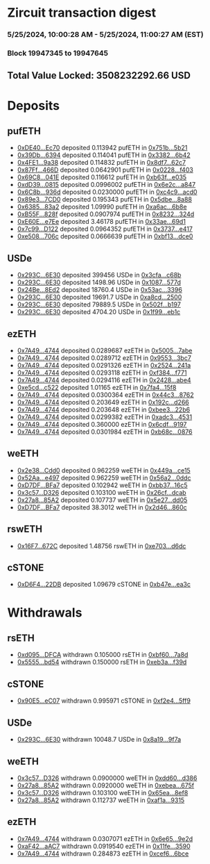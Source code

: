 # Zircuit transaction digest
### 5/25/2024, 10:00:28 AM - 5/25/2024, 11:00:27 AM (EST)
### Block 19947345 to 19947645

## Total Value Locked: 3508232292.66 USD

# Deposits
## pufETH
- [0xDE40...Ec70](https://etherscan.io/address/0xDE406c6AD4A4D99fD7f4388F06ED4f0cb329Ec70) deposited 0.113942 pufETH in [0x751b...5b21](https://etherscan.io/tx/0xDE406c6AD4A4D99fD7f4388F06ED4f0cb329Ec70)
- [0x39Db...6394](https://etherscan.io/address/0x39Dbb4a17852112772d16c51Ee21f397d09E6394) deposited 0.114041 pufETH in [0x3382...6b42](https://etherscan.io/tx/0x39Dbb4a17852112772d16c51Ee21f397d09E6394)
- [0x4FE1...9a38](https://etherscan.io/address/0x4FE13086a69164Afa80AFbc6a8C0eB9DeE1e9a38) deposited 0.114832 pufETH in [0x8df7...62c7](https://etherscan.io/tx/0x4FE13086a69164Afa80AFbc6a8C0eB9DeE1e9a38)
- [0x87Ff...466D](https://etherscan.io/address/0x87Ffb95d87F6Ad2e1B63C4Be1C9591EB8B8a466D) deposited 0.0642901 pufETH in [0x0228...f403](https://etherscan.io/tx/0x87Ffb95d87F6Ad2e1B63C4Be1C9591EB8B8a466D)
- [0x69C8...041E](https://etherscan.io/address/0x69C8C69F463BebF6A7692D02f9F8aA465285041E) deposited 0.116612 pufETH in [0xb63f...e035](https://etherscan.io/tx/0x69C8C69F463BebF6A7692D02f9F8aA465285041E)
- [0xdD39...0815](https://etherscan.io/address/0xdD3976dC9fE1EBa2A2b380749aeCD4FF8B100815) deposited 0.0996002 pufETH in [0x6e2c...a847](https://etherscan.io/tx/0xdD3976dC9fE1EBa2A2b380749aeCD4FF8B100815)
- [0x6C8b...936d](https://etherscan.io/address/0x6C8b7B35dF7Eb9e23f2B90b87e4F4e90D2D7936d) deposited 0.0230000 pufETH in [0xc4c9...acd0](https://etherscan.io/tx/0x6C8b7B35dF7Eb9e23f2B90b87e4F4e90D2D7936d)
- [0x89e3...7CD0](https://etherscan.io/address/0x89e3E9349fA30DB435a1dD24C979C90e13547CD0) deposited 0.195343 pufETH in [0x5dbe...8a88](https://etherscan.io/tx/0x89e3E9349fA30DB435a1dD24C979C90e13547CD0)
- [0x6385...83a2](https://etherscan.io/address/0x6385AEae7C6A8Ab8213703783bf7630af10D83a2) deposited 1.09990 pufETH in [0xa6ac...6b8e](https://etherscan.io/tx/0x6385AEae7C6A8Ab8213703783bf7630af10D83a2)
- [0xB55F...828f](https://etherscan.io/address/0xB55F248e1E7478F37F60DF432AB982CC60a7828f) deposited 0.0907974 pufETH in [0x8232...324d](https://etherscan.io/tx/0xB55F248e1E7478F37F60DF432AB982CC60a7828f)
- [0xE60E...e7Ee](https://etherscan.io/address/0xE60EAd715d19dcE76B0Bf7009759fbCC0305e7Ee) deposited 3.46178 pufETH in [0x33ae...69d1](https://etherscan.io/tx/0xE60EAd715d19dcE76B0Bf7009759fbCC0305e7Ee)
- [0x7c99...D122](https://etherscan.io/address/0x7c99F7FE2BBB8891f0D77d084Ed8A2170AafD122) deposited 0.0964352 pufETH in [0x3737...e417](https://etherscan.io/tx/0x7c99F7FE2BBB8891f0D77d084Ed8A2170AafD122)
- [0xe508...706c](https://etherscan.io/address/0xe5080887777680aF6c4fD029C0690fa1CbEa706c) deposited 0.0666639 pufETH in [0xbf13...dce0](https://etherscan.io/tx/0xe5080887777680aF6c4fD029C0690fa1CbEa706c)
## USDe
- [0x293C...6E30](https://etherscan.io/address/0x293C6937D8D82e05B01335F7B33FBA0c8e256E30) deposited 399456 USDe in [0x3cfa...c68b](https://etherscan.io/tx/0x293C6937D8D82e05B01335F7B33FBA0c8e256E30)
- [0x293C...6E30](https://etherscan.io/address/0x293C6937D8D82e05B01335F7B33FBA0c8e256E30) deposited 1498.96 USDe in [0x1087...577d](https://etherscan.io/tx/0x293C6937D8D82e05B01335F7B33FBA0c8e256E30)
- [0x24Be...8Ed2](https://etherscan.io/address/0x24Be319B30aCbB9614Ab9325CA8BC04a4a6B8Ed2) deposited 18760.4 USDe in [0x53ac...3396](https://etherscan.io/tx/0x24Be319B30aCbB9614Ab9325CA8BC04a4a6B8Ed2)
- [0x293C...6E30](https://etherscan.io/address/0x293C6937D8D82e05B01335F7B33FBA0c8e256E30) deposited 19691.7 USDe in [0xa8cd...2500](https://etherscan.io/tx/0x293C6937D8D82e05B01335F7B33FBA0c8e256E30)
- [0x293C...6E30](https://etherscan.io/address/0x293C6937D8D82e05B01335F7B33FBA0c8e256E30) deposited 79889.5 USDe in [0x502f...b197](https://etherscan.io/tx/0x293C6937D8D82e05B01335F7B33FBA0c8e256E30)
- [0x293C...6E30](https://etherscan.io/address/0x293C6937D8D82e05B01335F7B33FBA0c8e256E30) deposited 4704.20 USDe in [0x1f99...eb1c](https://etherscan.io/tx/0x293C6937D8D82e05B01335F7B33FBA0c8e256E30)
## ezETH
- [0x7A49...4744](https://etherscan.io/address/0x7A493Be5c2ce014cD049Bf178a1ac0Db1B434744) deposited 0.0289687 ezETH in [0x5005...7abe](https://etherscan.io/tx/0x7A493Be5c2ce014cD049Bf178a1ac0Db1B434744)
- [0x7A49...4744](https://etherscan.io/address/0x7A493Be5c2ce014cD049Bf178a1ac0Db1B434744) deposited 0.0289712 ezETH in [0x9553...3bc7](https://etherscan.io/tx/0x7A493Be5c2ce014cD049Bf178a1ac0Db1B434744)
- [0x7A49...4744](https://etherscan.io/address/0x7A493Be5c2ce014cD049Bf178a1ac0Db1B434744) deposited 0.0291326 ezETH in [0x2524...241a](https://etherscan.io/tx/0x7A493Be5c2ce014cD049Bf178a1ac0Db1B434744)
- [0x7A49...4744](https://etherscan.io/address/0x7A493Be5c2ce014cD049Bf178a1ac0Db1B434744) deposited 0.0293118 ezETH in [0xf384...f771](https://etherscan.io/tx/0x7A493Be5c2ce014cD049Bf178a1ac0Db1B434744)
- [0x7A49...4744](https://etherscan.io/address/0x7A493Be5c2ce014cD049Bf178a1ac0Db1B434744) deposited 0.0294116 ezETH in [0x2428...abe4](https://etherscan.io/tx/0x7A493Be5c2ce014cD049Bf178a1ac0Db1B434744)
- [0xe5cd...c522](https://etherscan.io/address/0xe5cdFf6A16AA6Ff822eedC62dfbB63Fb05FEc522) deposited 1.01165 ezETH in [0x7fa4...15f8](https://etherscan.io/tx/0xe5cdFf6A16AA6Ff822eedC62dfbB63Fb05FEc522)
- [0x7A49...4744](https://etherscan.io/address/0x7A493Be5c2ce014cD049Bf178a1ac0Db1B434744) deposited 0.0300364 ezETH in [0x44c3...8762](https://etherscan.io/tx/0x7A493Be5c2ce014cD049Bf178a1ac0Db1B434744)
- [0x7A49...4744](https://etherscan.io/address/0x7A493Be5c2ce014cD049Bf178a1ac0Db1B434744) deposited 0.203649 ezETH in [0x192c...d266](https://etherscan.io/tx/0x7A493Be5c2ce014cD049Bf178a1ac0Db1B434744)
- [0x7A49...4744](https://etherscan.io/address/0x7A493Be5c2ce014cD049Bf178a1ac0Db1B434744) deposited 0.203648 ezETH in [0xbee3...22b6](https://etherscan.io/tx/0x7A493Be5c2ce014cD049Bf178a1ac0Db1B434744)
- [0x7A49...4744](https://etherscan.io/address/0x7A493Be5c2ce014cD049Bf178a1ac0Db1B434744) deposited 0.0299382 ezETH in [0xadc3...4531](https://etherscan.io/tx/0x7A493Be5c2ce014cD049Bf178a1ac0Db1B434744)
- [0x7A49...4744](https://etherscan.io/address/0x7A493Be5c2ce014cD049Bf178a1ac0Db1B434744) deposited 0.360000 ezETH in [0x6cdf...9197](https://etherscan.io/tx/0x7A493Be5c2ce014cD049Bf178a1ac0Db1B434744)
- [0x7A49...4744](https://etherscan.io/address/0x7A493Be5c2ce014cD049Bf178a1ac0Db1B434744) deposited 0.0301984 ezETH in [0xb68c...0876](https://etherscan.io/tx/0x7A493Be5c2ce014cD049Bf178a1ac0Db1B434744)
## weETH
- [0x2e38...Cdd0](https://etherscan.io/address/0x2e38505cED68899af7E2c4eA14427594f942Cdd0) deposited 0.962259 weETH in [0x449a...ce15](https://etherscan.io/tx/0x2e38505cED68899af7E2c4eA14427594f942Cdd0)
- [0x52Aa...e497](https://etherscan.io/address/0x52Aa899454998Be5b000Ad077a46Bbe360F4e497) deposited 0.962259 weETH in [0x56a2...0ddc](https://etherscan.io/tx/0x52Aa899454998Be5b000Ad077a46Bbe360F4e497)
- [0xD7DF...BFa7](https://etherscan.io/address/0xD7DF7E085214743530afF339aFC420c7c720BFa7) deposited 0.102942 weETH in [0xbb37...16c5](https://etherscan.io/tx/0xD7DF7E085214743530afF339aFC420c7c720BFa7)
- [0x3c57...D326](https://etherscan.io/address/0x3c57edAd40fAD7BDb68400575DBa56DE06f1D326) deposited 0.103100 weETH in [0x26cf...dcab](https://etherscan.io/tx/0x3c57edAd40fAD7BDb68400575DBa56DE06f1D326)
- [0x27a8...85A2](https://etherscan.io/address/0x27a8194e93C20147386147BC4a962859Cdc185A2) deposited 0.107737 weETH in [0x5e27...dd05](https://etherscan.io/tx/0x27a8194e93C20147386147BC4a962859Cdc185A2)
- [0xD7DF...BFa7](https://etherscan.io/address/0xD7DF7E085214743530afF339aFC420c7c720BFa7) deposited 38.3012 weETH in [0x2d46...860c](https://etherscan.io/tx/0xD7DF7E085214743530afF339aFC420c7c720BFa7)
## rswETH
- [0x16F7...672C](https://etherscan.io/address/0x16F78ADa75990C8C11c638ED9efEbE3826D0672C) deposited 1.48756 rswETH in [0xe703...d6dc](https://etherscan.io/tx/0x16F78ADa75990C8C11c638ED9efEbE3826D0672C)
## cSTONE
- [0xD6F4...22DB](https://etherscan.io/address/0xD6F4744C082773504B2470fFA54878503d3f22DB) deposited 1.09679 cSTONE in [0xb47e...ea3c](https://etherscan.io/tx/0xD6F4744C082773504B2470fFA54878503d3f22DB)
# Withdrawals
## rsETH
- [0xd095...DFCA](https://etherscan.io/address/0xd095565e9DE6fF3013F763FC5A25Fa4b2670DFCA) withdrawn 0.105000 rsETH in [0xbf60...7a8d](https://etherscan.io/tx/0xd095565e9DE6fF3013F763FC5A25Fa4b2670DFCA)
- [0x5555...bd54](https://etherscan.io/address/0x55557d5a08cE31fBB435926F535c14dCEba9bd54) withdrawn 0.150000 rsETH in [0xeb3a...f39d](https://etherscan.io/tx/0x55557d5a08cE31fBB435926F535c14dCEba9bd54)
## cSTONE
- [0x90E5...eC07](https://etherscan.io/address/0x90E5293964FEaB40C9F087ab65Ea857a45fCeC07) withdrawn 0.995971 cSTONE in [0xf2e4...5ff9](https://etherscan.io/tx/0x90E5293964FEaB40C9F087ab65Ea857a45fCeC07)
## USDe
- [0x293C...6E30](https://etherscan.io/address/0x293C6937D8D82e05B01335F7B33FBA0c8e256E30) withdrawn 10048.7 USDe in [0x8a19...9f7a](https://etherscan.io/tx/0x293C6937D8D82e05B01335F7B33FBA0c8e256E30)
## weETH
- [0x3c57...D326](https://etherscan.io/address/0x3c57edAd40fAD7BDb68400575DBa56DE06f1D326) withdrawn 0.0900000 weETH in [0xdd60...d386](https://etherscan.io/tx/0x3c57edAd40fAD7BDb68400575DBa56DE06f1D326)
- [0x27a8...85A2](https://etherscan.io/address/0x27a8194e93C20147386147BC4a962859Cdc185A2) withdrawn 0.0920000 weETH in [0xebea...675f](https://etherscan.io/tx/0x27a8194e93C20147386147BC4a962859Cdc185A2)
- [0x3c57...D326](https://etherscan.io/address/0x3c57edAd40fAD7BDb68400575DBa56DE06f1D326) withdrawn 0.103100 weETH in [0x65ea...8ef8](https://etherscan.io/tx/0x3c57edAd40fAD7BDb68400575DBa56DE06f1D326)
- [0x27a8...85A2](https://etherscan.io/address/0x27a8194e93C20147386147BC4a962859Cdc185A2) withdrawn 0.112737 weETH in [0xaf1a...9315](https://etherscan.io/tx/0x27a8194e93C20147386147BC4a962859Cdc185A2)
## ezETH
- [0x7A49...4744](https://etherscan.io/address/0x7A493Be5c2ce014cD049Bf178a1ac0Db1B434744) withdrawn 0.0307071 ezETH in [0x6e65...9e2d](https://etherscan.io/tx/0x7A493Be5c2ce014cD049Bf178a1ac0Db1B434744)
- [0xaF42...aAC7](https://etherscan.io/address/0xaF42a6078a833732ef4576fCfb29858a0225aAC7) withdrawn 0.0919540 ezETH in [0x11fe...3590](https://etherscan.io/tx/0xaF42a6078a833732ef4576fCfb29858a0225aAC7)
- [0x7A49...4744](https://etherscan.io/address/0x7A493Be5c2ce014cD049Bf178a1ac0Db1B434744) withdrawn 0.284873 ezETH in [0xcef6...6bce](https://etherscan.io/tx/0x7A493Be5c2ce014cD049Bf178a1ac0Db1B434744)
